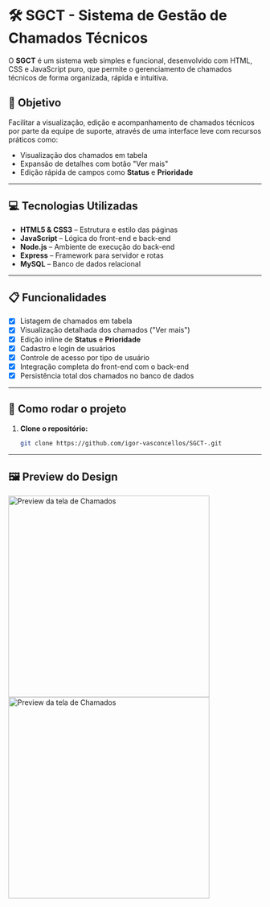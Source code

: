 # 🛠️ SGCT - Sistema de Gestão de Chamados Técnicos

O **SGCT** é um sistema web simples e funcional, desenvolvido com HTML, CSS e JavaScript puro, que permite o gerenciamento de chamados técnicos de forma organizada, rápida e intuitiva.

## 🎯 Objetivo

Facilitar a visualização, edição e acompanhamento de chamados técnicos por parte da equipe de suporte, através de uma interface leve com recursos práticos como:

- Visualização dos chamados em tabela
- Expansão de detalhes com botão "Ver mais"
- Edição rápida de campos como **Status** e **Prioridade**

---

## 💻 Tecnologias Utilizadas

- **HTML5 & CSS3** – Estrutura e estilo das páginas
- **JavaScript** – Lógica do front-end e back-end
- **Node.js** – Ambiente de execução do back-end
- **Express** – Framework para servidor e rotas
- **MySQL** – Banco de dados relacional

---

## 📋 Funcionalidades

- [x] Listagem de chamados em tabela
- [x] Visualização detalhada dos chamados ("Ver mais")
- [x] Edição inline de **Status** e **Prioridade**
- [x] Cadastro e login de usuários
- [x] Controle de acesso por tipo de usuário
- [x] Integração completa do front-end com o back-end 
- [x] Persistência total dos chamados no banco de dados 

---

## 🚀 Como rodar o projeto

1. **Clone o repositório:**  
   ```bash
   git clone https://github.com/igor-vasconcellos/SGCT-.git

---
## 🖼️ Preview do Design

<img src="./assets/abrirChamados.png" alt="Preview da tela de Chamados" width="400"/>

<img src="./assets/chamadosTech.png" alt="Preview da tela de Chamados" width="400"/>






